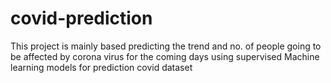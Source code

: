 # covid-prediction
This project is mainly based predicting the trend and no. of people going to be affected by corona virus for the coming days using supervised 
Machine learning models for prediction covid dataset

